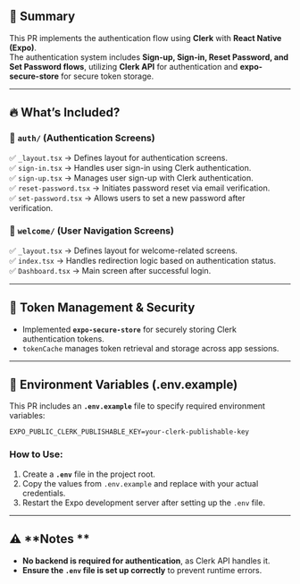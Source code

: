 ## 🚀 **Summary**  
This PR implements the authentication flow using **Clerk** with **React Native (Expo)**.  
The authentication system includes **Sign-up, Sign-in, Reset Password, and Set Password flows**, utilizing **Clerk API** for authentication and **expo-secure-store** for secure token storage.  

---

## 🔥 **What’s Included?**  

### 📂 **`auth/` (Authentication Screens)**  
✅ `_layout.tsx` → Defines layout for authentication screens.  
✅ `sign-in.tsx` → Handles user sign-in using Clerk authentication.  
✅ `sign-up.tsx` → Manages user sign-up with Clerk authentication.  
✅ `reset-password.tsx` → Initiates password reset via email verification.  
✅ `set-password.tsx` → Allows users to set a new password after verification.  

### 📂 **`welcome/` (User Navigation Screens)**  
✅ `_layout.tsx` → Defines layout for welcome-related screens.  
✅ `index.tsx` → Handles redirection logic based on authentication status.  
✅ `Dashboard.tsx` → Main screen after successful login.  

---

## 🔑 **Token Management & Security**  
- Implemented **`expo-secure-store`** for securely storing Clerk authentication tokens.  
- `tokenCache` manages token retrieval and storage across app sessions.  

---

## 📄 **Environment Variables (.env.example)**  
This PR includes an **`.env.example`** file to specify required environment variables:  

```env
EXPO_PUBLIC_CLERK_PUBLISHABLE_KEY=your-clerk-publishable-key
```

### **How to Use:**  
1. Create a **`.env`** file in the project root.  
2. Copy the values from `.env.example` and replace with your actual credentials.  
3. Restart the Expo development server after setting up the `.env` file.  

---

## ⚠️ **Notes **  
- **No backend is required for authentication**, as Clerk API handles it.  
- **Ensure the `.env` file is set up correctly** to prevent runtime errors.  

